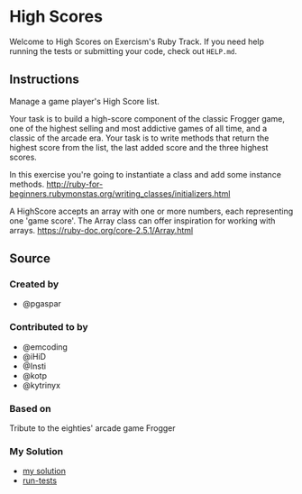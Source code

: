 # High Scores

Welcome to High Scores on Exercism's Ruby Track.
If you need help running the tests or submitting your code, check out `HELP.md`.

## Instructions

Manage a game player's High Score list.

Your task is to build a high-score component of the classic Frogger game, one of the highest selling and most addictive games of all time, and a classic of the arcade era.
Your task is to write methods that return the highest score from the list, the last added score and the three highest scores.

In this exercise you're going to instantiate a class and add some instance methods. http://ruby-for-beginners.rubymonstas.org/writing_classes/initializers.html

A HighScore accepts an array with one or more numbers, each representing one 'game score'. The Array class can offer inspiration for working with arrays. https://ruby-doc.org/core-2.5.1/Array.html

## Source

### Created by

- @pgaspar

### Contributed to by

- @emcoding
- @iHiD
- @Insti
- @kotp
- @kytrinyx

### Based on

Tribute to the eighties' arcade game Frogger

### My Solution

- [my solution](./high_scores.rb)
- [run-tests](./run-tests-ruby.txt)

